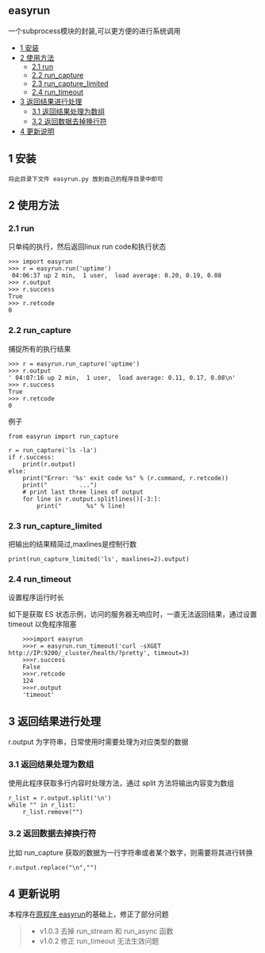 ## easyrun

一个subprocess模块的封装,可以更方便的进行系统调用

<!-- vim-markdown-toc GFM -->

* [1 安装](#1-安装)
* [2 使用方法](#2-使用方法)
    * [2.1 run](#21-run)
    * [2.2 run_capture](#22-run_capture)
    * [2.3 run_capture_limited](#23-run_capture_limited)
    * [2.4 run_timeout](#24-run_timeout)
* [3 返回结果进行处理](#3-返回结果进行处理)
    * [3.1 返回结果处理为数组](#31-返回结果处理为数组)
    * [3.2 返回数据去掉换行符](#32-返回数据去掉换行符)
* [4 更新说明](#4-更新说明)

<!-- vim-markdown-toc -->

## 1 安装

```
将此目录下文件 easyrun.py 放到自己的程序目录中即可
```

## 2 使用方法

### 2.1 run

只单纯的执行，然后返回linux run code和执行状态

```
>>> import easyrun
>>> r = easyrun.run('uptime')
 04:06:37 up 2 min,  1 user,  load average: 0.20, 0.19, 0.08
>>> r.output
>>> r.success
True
>>> r.retcode
0
```
### 2.2 run_capture
捕捉所有的执行结果
```
>>> r = easyrun.run_capture('uptime')
>>> r.output
' 04:07:16 up 2 min,  1 user,  load average: 0.11, 0.17, 0.08\n'
>>> r.success
True
>>> r.retcode
0
```
例子
```
from easyrun import run_capture

r = run_capture('ls -la')
if r.success:
    print(r.output)
else:
    print("Error: '%s' exit code %s" % (r.command, r.retcode))
    print("         ...")
    # print last three lines of output
    for line in r.output.splitlines()[-3:]:
        print("       %s" % line)
```

### 2.3 run_capture_limited

把输出的结果精简过,maxlines是控制行数
```
print(run_capture_limited('ls', maxlines=2).output)
```

### 2.4 run_timeout

设置程序运行时长

如下是获取 ES 状态示例，访问的服务器无响应时，一直无法返回结果，通过设置 timeout 以免程序阻塞

```
    >>>import easyrun
    >>>r = easyrun.run_timeout('curl -sXGET http://IP:9200/_cluster/health/?pretty', timeout=3)
    >>>r.success
    False
    >>>r.retcode
    124
    >>>r.output
    'timeout'
```

## 3 返回结果进行处理

r.output 为字符串，日常使用时需要处理为对应类型的数据

### 3.1 返回结果处理为数组
使用此程序获取多行内容时处理方法，通过 split 方法将输出内容变为数组

```
r_list = r.output.split('\n')
while "" in r_list:
    r_list.remove("")
```
### 3.2 返回数据去掉换行符

比如 run_capture 获取的数据为一行字符串或者某个数字，则需要将其进行转换
```
r.output.replace("\n","")
```

## 4 更新说明


本程序在[原程序 easyrun](https://github.com/rfyiamcool/easyrun)的基础上，修正了部分问题

> * v1.0.3 去掉 run_stream 和 run_async 函数
> * v1.0.2 修正 run_timeout 无法生效问题


